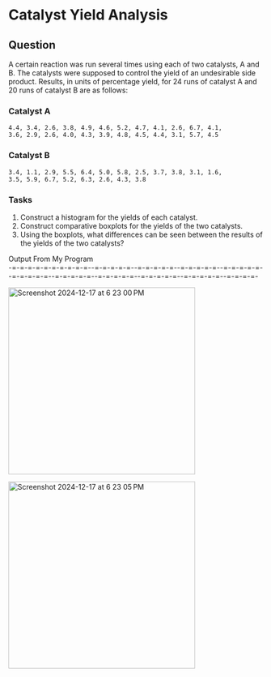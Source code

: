 
# Catalyst Yield Analysis

## Question

A certain reaction was run several times using each of two catalysts, A and B. The catalysts were supposed to control the yield of an undesirable side product. Results, in units of percentage yield, for 24 runs of catalyst A and 20 runs of catalyst B are as follows:

### Catalyst A
```
4.4, 3.4, 2.6, 3.8, 4.9, 4.6, 5.2, 4.7, 4.1, 2.6, 6.7, 4.1, 
3.6, 2.9, 2.6, 4.0, 4.3, 3.9, 4.8, 4.5, 4.4, 3.1, 5.7, 4.5
```

### Catalyst B
```
3.4, 1.1, 2.9, 5.5, 6.4, 5.0, 5.8, 2.5, 3.7, 3.8, 3.1, 1.6, 
3.5, 5.9, 6.7, 5.2, 6.3, 2.6, 4.3, 3.8
```

### Tasks
1. Construct a histogram for the yields of each catalyst.
2. Construct comparative boxplots for the yields of the two catalysts.
3. Using the boxplots, what differences can be seen between the results of the yields of the two catalysts?


Output From My Program<br>
-=-=-=-=-=-=-=-=-=-=--=-=-=-=-=--=-=-=-=-=--=-=-=-=-=--=-=-=-=-=--=-=-=-=-=--=-=-=-=-=--=-=-=-=-=--=-=-=-=-=--=-=-=-=-=--=-=-=-=-<br>

<img width="369" alt="Screenshot 2024-12-17 at 6 23 00 PM" src="https://github.com/user-attachments/assets/22bfa57c-cf2b-46d4-b003-aabe6a5bb63a" /> <br>

<img width="369" alt="Screenshot 2024-12-17 at 6 23 05 PM" src="https://github.com/user-attachments/assets/8119d7e8-a856-403e-8e99-640e44e3fd1a" /> <br>





